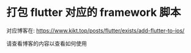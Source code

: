# 打包 flutter 对应的 framework 脚本

对应博客在: https://www.kikt.top/posts/flutter/exists/add-flutter-to-ios/

请查看博客的内容以查看如何使用
